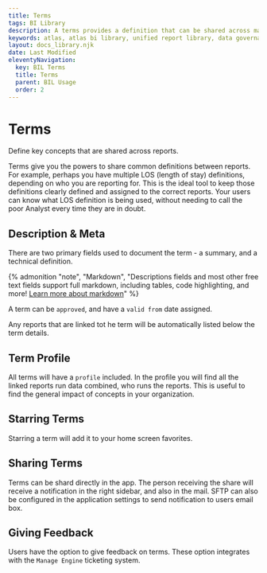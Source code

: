 ```yaml
---
title: Terms
tags: BI Library
description: A terms provides a definition that can be shared across many reports and collections. Terms are a powerful way to identify key concepts in your report library.
keywords: atlas, atlas bi library, unified report library, data governance, database, terms, definition, define key terms
layout: docs_library.njk
date: Last Modified
eleventyNavigation:
  key: BIL Terms
  title: Terms
  parent: BIL Usage
  order: 2
---
```


# Terms

<p class="subtitle pb-5">Define key concepts that are shared across reports.</p>

Terms give you the powers to share common definitions between reports. For example, perhaps you have multiple LOS (length of stay) definitions, depending on who you are reporting for. This is the ideal tool to keep those definitions clearly defined and assigned to the correct reports. Your users can know what LOS definition is being used, without needing to call the poor Analyst every time they are in doubt.

## Description & Meta

There are two primary fields used to document the term - a summary, and a technical definition.

{% admonition
   "note",
   "Markdown",
   "Descriptions fields and most other free text fields support full markdown, including tables, code highlighting, and more! [Learn more about markdown](https://www.markdownguide.org/getting-started)"
%}

A term can be `approved`, and have a `valid from` date assigned.

Any reports that are linked tot he term will be automatically listed below the term details.

## Term Profile

All terms will have a `profile` included. In the profile you will find all the linked reports run data combined, who runs the reports. This is useful to find the general impact of concepts in your organization.

## Starring Terms

Starring a term will add it to your home screen favorites.

## Sharing Terms

Terms can be shard directly in the app. The person receiving the share will receive a notification in the right sidebar, and also in the mail. SFTP can also be configured in the application settings to send notification to users email box.

## Giving Feedback

Users have the option to give feedback on terms. These option integrates with the `Manage Engine` ticketing system.
